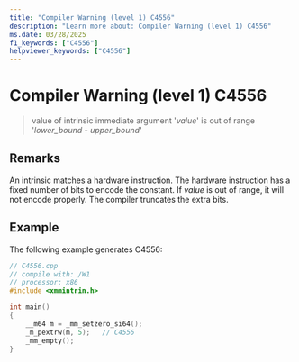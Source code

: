 ```yaml
---
title: "Compiler Warning (level 1) C4556"
description: "Learn more about: Compiler Warning (level 1) C4556"
ms.date: 03/28/2025
f1_keywords: ["C4556"]
helpviewer_keywords: ["C4556"]
---
```

# Compiler Warning (level 1) C4556

> value of intrinsic immediate argument '*value*' is out of range '*lower_bound* - *upper_bound*'

## Remarks

An intrinsic matches a hardware instruction. The hardware instruction has a fixed number of bits to encode the constant. If *value* is out of range, it will not encode properly. The compiler truncates the extra bits.

## Example

The following example generates C4556:

```cpp
// C4556.cpp
// compile with: /W1
// processor: x86
#include <xmmintrin.h>

int main()
{
    __m64 m = _mm_setzero_si64();
    _m_pextrw(m, 5);   // C4556
    _mm_empty();
}
```
